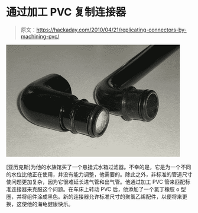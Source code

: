 # 通过加工 PVC 复制连接器

> 原文：<https://hackaday.com/2010/04/21/replicating-connectors-by-machining-pvc/>

![](img/aacf19ff906f959e830bbe77d83a8237.png "machined-pvc")

[亚历克斯]为他的水族馆买了一个悬挂式水箱过滤器。不幸的是，它是为一个不同的水位比他正在使用，并没有能力调整，他需要的。除此之外，非标准的管道尺寸使问题更加复杂，因为它很难延长进气管和出气管。他通过加工 PVC 管来匹配标准连接器来克服这个问题。在车床上转动 PVC 后，他添加了一个氯丁橡胶 o 型圈，并将组件涂成黑色。新的连接器允许标准尺寸的聚氯乙烯配件，以便将来更换，这使他的海龟健康快乐。